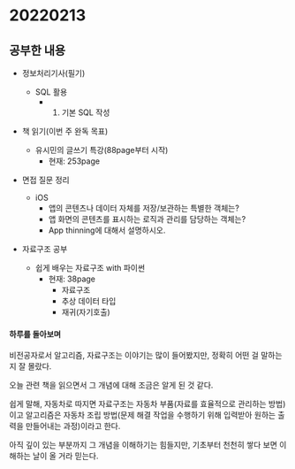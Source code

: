 # 20220213

## 공부한 내용
+ 정보처리기사(필기)
    * SQL 활용
      + 1. 기본 SQL 작성

+ 책 읽기(이번 주 완독 목표)
  - 유시민의 글쓰기 특강(88page부터 시작)
    * 현재: 253page
    
+ 면접 질문 정리
  - iOS
    * 앱의 콘텐츠나 데이터 자체를 저장/보관하는 특별한 객체는?
    * 앱 화면의 콘텐츠를 표시하는 로직과 관리를 담당하는 객체는?
    * App thinning에 대해서 설명하시오.

+ 자료구조 공부
  - 쉽게 배우는 자료구조 with 파이썬
    * 현재: 38page
      + 자료구조
      + 추상 데이터 타입
      + 재귀(자기호출)

#### 하루를 돌아보며
비전공자로서 알고리즘, 자료구조는 이야기는 많이 들어봤지만, 정확히 어떤 걸 말하는지 잘 몰랐다.

오늘 관련 책을 읽으면서 그 개념에 대해 조금은 알게 된 것 같다.

쉽게 말해, 자동차로 따지면 자료구조는 자동차 부품(자료를 효율적으로 관리하는 방법)이고 알고리즘은 자동차 조립 방법(문제 해결 작업을 수행하기 위해 입력받아 원하는 출력을 만들어내는 과정)이라고 한다.

아직 깊이 있는 부분까지 그 개념을 이해하기는 힘들지만, 기초부터 천천히 쌓다 보면 이해하는 날이 올 거라 믿는다.
